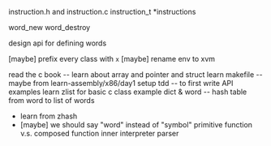 instruction.h and instruction.c
instruction_t *instructions

word_new
word_destroy

design api for defining words

[maybe] prefix every class with `x`
[maybe] rename env to xvm

read the c book -- learn about array and pointer and struct
learn makefile -- maybe from learn-assembly/x86/day1
setup tdd -- to first write API examples
learn zlist for basic c class example
dict & word -- hash table from word to list of words
- learn from zhash
- [maybe] we should say "word" instead of "symbol"
primitive function v.s. composed function
inner interpreter
parser
